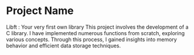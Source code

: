 # Project Name

Libft : Your very first own library
This project involves the development of a C library. I have implemented numerous functions from scratch, exploring various concepts. Through this process, I gained insights into memory behavior and efficient data storage techniques.
